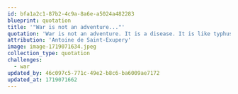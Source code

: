 ```yaml
---
id: bfa1a2c1-87b2-4c9a-8a6e-a5024a482283
blueprint: quotation
title: '"War is not an adventure..."'
quotation: 'War is not an adventure. It is a disease. It is like typhus'
attribution: 'Antoine de Saint-Exupery'
image: image-1719071634.jpeg
collection_type: quotation
challenges:
  - war
updated_by: 46c097c5-771c-49e2-b8c6-ba6009ae7172
updated_at: 1719071662
---
```

